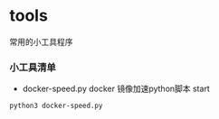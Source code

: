 # tools
常用的小工具程序

### 小工具清单

- docker-speed.py  docker 镜像加速python脚本 start

```
python3 docker-speed.py
```